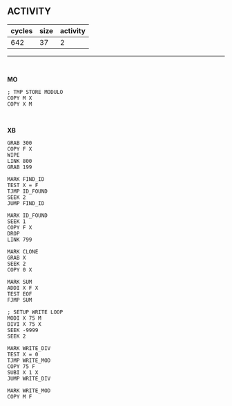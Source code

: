 ## ACTIVITY

| cycles | size | activity |
| ------ | ---- | -------- |
| 642 | 37 | 2 |
<hr>
<br>

**MO**

```
; TMP STORE MODULO
COPY M X
COPY X M
```

<br>

**XB**

```
GRAB 300
COPY F X
WIPE
LINK 800
GRAB 199

MARK FIND_ID
TEST X = F
TJMP ID_FOUND
SEEK 2
JUMP FIND_ID

MARK ID_FOUND
SEEK 1
COPY F X
DROP
LINK 799

MARK CLONE
GRAB X
SEEK 2
COPY 0 X

MARK SUM
ADDI X F X
TEST EOF
FJMP SUM

; SETUP WRITE LOOP
MODI X 75 M
DIVI X 75 X
SEEK -9999
SEEK 2

MARK WRITE_DIV
TEST X = 0
TJMP WRITE_MOD
COPY 75 F
SUBI X 1 X
JUMP WRITE_DIV

MARK WRITE_MOD
COPY M F
```
